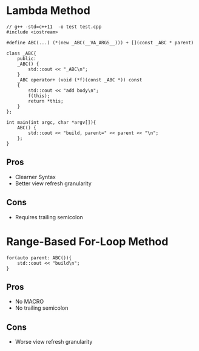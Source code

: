 # Lambda Method
```
// g++ -std=c++11  -o test test.cpp
#include <iostream>

#define ABC(...) (*(new _ABC(__VA_ARGS__))) + [](const _ABC * parent)

class _ABC{
    public:
    _ABC() {
        std::cout << "_ABC\n";
    }
    _ABC operator+ (void (*f)(const _ABC *)) const
    {
        std::cout << "add body\n";
        f(this);
        return *this;
    }
};

int main(int argc, char *argv[]){
    ABC() {
        std::cout << "build, parent=" << parent << "\n";
    };
}
```

## Pros
* Clearner Syntax
* Better view refresh granularity

## Cons
* Requires trailing semicolon

# Range-Based For-Loop Method
```
for(auto parent: ABC()){
    std::cout << "build\n";
}
```

## Pros
* No MACRO
* No trailing semicolon

## Cons
* Worse view refresh granularity
